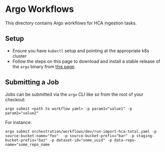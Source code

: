 # Argo Workflows
This directory contains Argo workflows for HCA ingestion tasks.

## Setup

* Ensure you have `kubectl` setup and pointing at the appropriate k8s cluster
* Follow the steps on this page to download and install a stable release of the `argo` binary from [this page](https://github.com/argoproj/argo/releases).

## Submitting a Job
Jobs can be submitted via the `argo` CLI like so from the root of your checkout:

`argo submit <path to workflow yaml> -p param1="value1" -p param2="value2"`

For instance:

`argo submit orchestration/workflows/dev/run-import-hca-total.yaml -p source-bucket-name="foo" 
-p source-bucket-prefix="bar" -p staging-bucket-prefix="baz" -p dataset-id="some_uuid" -p data-repo-name="some_repo_name`

